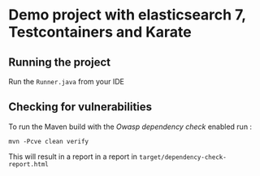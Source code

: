 # Demo project with elasticsearch 7, Testcontainers and Karate


## Running the project

Run the `Runner.java` from your IDE

## Checking for vulnerabilities

To run the Maven build with the _Owasp dependency check_ enabled run :
```asciidoc
mvn -Pcve clean verify
```

This will result in a report in a report in `target/dependency-check-report.html`